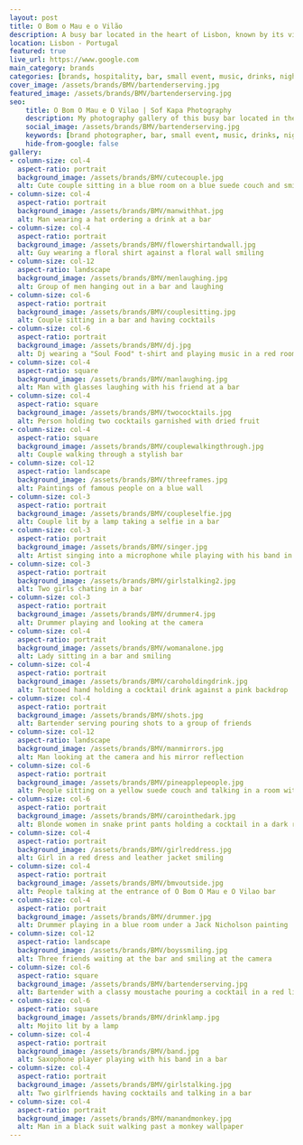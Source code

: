 ```yaml
---
layout: post
title: O Bom o Mau e o Vilão
description: A busy bar located in the heart of Lisbon, known by its vibrant colours and cheerful live music
location: Lisbon - Portugal
featured: true
live_url: https://www.google.com
main_category: brands
categories: [brands, hospitality, bar, small event, music, drinks, nightlife]
cover_image: /assets/brands/BMV/bartenderserving.jpg
featured_image: /assets/brands/BMV/bartenderserving.jpg
seo:
    title: O Bom O Mau e O Vilao | Sof Kapa Photography
    description: My photography gallery of this busy bar located in the heart of Lisbon
    social_image: /assets/brands/BMV/bartenderserving.jpg
    keywords: [brand photographer, bar, small event, music, drinks, nightlife, lisbon]
    hide-from-google: false 
gallery:
- column-size: col-4
  aspect-ratio: portrait
  background_image: /assets/brands/BMV/cutecouple.jpg
  alt: Cute couple sitting in a blue room on a blue suede couch and smilling
- column-size: col-4
  aspect-ratio: portrait
  background_image: /assets/brands/BMV/manwithhat.jpg
  alt: Man wearing a hat ordering a drink at a bar
- column-size: col-4
  aspect-ratio: portrait
  background_image: /assets/brands/BMV/flowershirtandwall.jpg
  alt: Guy wearing a floral shirt against a floral wall smiling
- column-size: col-12
  aspect-ratio: landscape
  background_image: /assets/brands/BMV/menlaughing.jpg
  alt: Group of men hanging out in a bar and laughing
- column-size: col-6
  aspect-ratio: portrait
  background_image: /assets/brands/BMV/couplesitting.jpg
  alt: Couple sitting in a bar and having cocktails
- column-size: col-6
  aspect-ratio: portrait
  background_image: /assets/brands/BMV/dj.jpg
  alt: Dj wearing a "Soul Food" t-shirt and playing music in a red room 
- column-size: col-4
  aspect-ratio: square
  background_image: /assets/brands/BMV/manlaughing.jpg
  alt: Man with glasses laughing with his friend at a bar
- column-size: col-4
  aspect-ratio: square
  background_image: /assets/brands/BMV/twococktails.jpg
  alt: Person holding two cocktails garnished with dried fruit
- column-size: col-4
  aspect-ratio: square
  background_image: /assets/brands/BMV/couplewalkingthrough.jpg
  alt: Couple walking through a stylish bar
- column-size: col-12
  aspect-ratio: landscape
  background_image: /assets/brands/BMV/threeframes.jpg
  alt: Paintings of famous people on a blue wall
- column-size: col-3
  aspect-ratio: portrait
  background_image: /assets/brands/BMV/coupleselfie.jpg
  alt: Couple lit by a lamp taking a selfie in a bar
- column-size: col-3
  aspect-ratio: portrait
  background_image: /assets/brands/BMV/singer.jpg
  alt: Artist singing into a microphone while playing with his band in a bar
- column-size: col-3
  aspect-ratio: portrait
  background_image: /assets/brands/BMV/girlstalking2.jpg
  alt: Two girls chating in a bar
- column-size: col-3
  aspect-ratio: portrait
  background_image: /assets/brands/BMV/drummer4.jpg
  alt: Drummer playing and looking at the camera
- column-size: col-4
  aspect-ratio: portrait
  background_image: /assets/brands/BMV/womanalone.jpg
  alt: Lady sitting in a bar and smiling
- column-size: col-4
  aspect-ratio: portrait
  background_image: /assets/brands/BMV/caroholdingdrink.jpg
  alt: Tattooed hand holding a cocktail drink against a pink backdrop
- column-size: col-4
  aspect-ratio: portrait
  background_image: /assets/brands/BMV/shots.jpg
  alt: Bartender serving pouring shots to a group of friends
- column-size: col-12
  aspect-ratio: landscape
  background_image: /assets/brands/BMV/manmirrors.jpg
  alt: Man looking at the camera and his mirror reflection
- column-size: col-6
  aspect-ratio: portrait
  background_image: /assets/brands/BMV/pineapplepeople.jpg
  alt: People sitting on a yellow suede couch and talking in a room with pineapple wallpaper
- column-size: col-6
  aspect-ratio: portrait
  background_image: /assets/brands/BMV/carointhedark.jpg
  alt: Blonde women in snake print pants holding a cocktail in a dark room 
- column-size: col-4
  aspect-ratio: portrait
  background_image: /assets/brands/BMV/girlreddress.jpg
  alt: Girl in a red dress and leather jacket smiling
- column-size: col-4
  aspect-ratio: portrait
  background_image: /assets/brands/BMV/bmvoutside.jpg
  alt: People talking at the entrance of O Bom O Mau e O Vilao bar 
- column-size: col-4
  aspect-ratio: portrait
  background_image: /assets/brands/BMV/drummer.jpg
  alt: Drummer playing in a blue room under a Jack Nicholson painting
- column-size: col-12
  aspect-ratio: landscape
  background_image: /assets/brands/BMV/boyssmiling.jpg
  alt: Three friends waiting at the bar and smiling at the camera
- column-size: col-6
  aspect-ratio: square
  background_image: /assets/brands/BMV/bartenderserving.jpg
  alt: Bartender with a classy moustache pouring a cocktail in a red lit bar
- column-size: col-6
  aspect-ratio: square
  background_image: /assets/brands/BMV/drinklamp.jpg
  alt: Mojito lit by a lamp
- column-size: col-4
  aspect-ratio: portrait
  background_image: /assets/brands/BMV/band.jpg
  alt: Saxophone player playing with his band in a bar
- column-size: col-4
  aspect-ratio: portrait
  background_image: /assets/brands/BMV/girlstalking.jpg
  alt: Two girlfriends having cocktails and talking in a bar
- column-size: col-4
  aspect-ratio: portrait
  background_image: /assets/brands/BMV/manandmonkey.jpg
  alt: Man in a black suit walking past a monkey wallpaper
---
```




